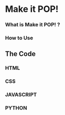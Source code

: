 # Make it POP!

### What is Make it POP! ?


### How to Use



## The Code


### HTML

### CSS

### JAVASCRIPT

### PYTHON